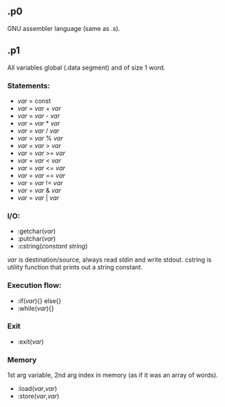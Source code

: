 ## .p0
GNU assembler language (same as .s).

## .p1
All variables global (.data segment) and of size 1 word.

### Statements:
 - *var* = const
 - *var* = *var* + *var*
 - *var* = *var* - *var*
 - *var* = *var* * *var*
 - *var* = *var* / *var*
 - *var* = *var* % *var*
 - *var* = *var* > *var*
 - *var* = *var* >= *var*
 - *var* = *var* < *var*
 - *var* = *var* <= *var*
 - *var* = *var* == *var*
 - *var* = *var* != *var*
 - *var* = *var* & *var*
 - *var* = *var* | *var*

### I/O:
 - :getchar(*var*)
 - :putchar(*var*)
 - :cstring(*constant string*)

*var* is destination/source, always read stdin and write stdout.
cstring is utility function that prints out a string constant.

### Execution flow:
 - :if(*var*){} else{}
 - :while(*var*){}

### Exit
 - :exit(*var*)

### Memory
1st arg variable, 2nd arg index in memory (as if it was an array of words).
 - :load(*var*,*var*)
 - :store(*var*,*var*)